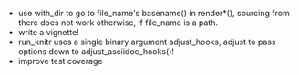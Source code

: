 - use with_dir to go to file_name's basename() in render*(), sourcing from there does not
  work otherwise, if file_name is a path.
- write a vignette!
- run\_knitr uses a single binary argument adjust\_hooks, adjust to pass options
  down to adjust\_asciidoc\_hooks()!
- improve test coverage
